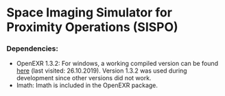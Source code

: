 # Space Imaging Simulator for Proximity Operations (SISPO)

### Dependencies:
- OpenEXR 1.3.2: For windows, a working compiled version can be found [here](https://www.lfd.uci.edu/~gohlke/pythonlibs/#openexr) (last visited: 26.10.2019). Version 1.3.2 was used during development since other versions did not work.
- Imath: Imath is included in the OpenEXR package.
